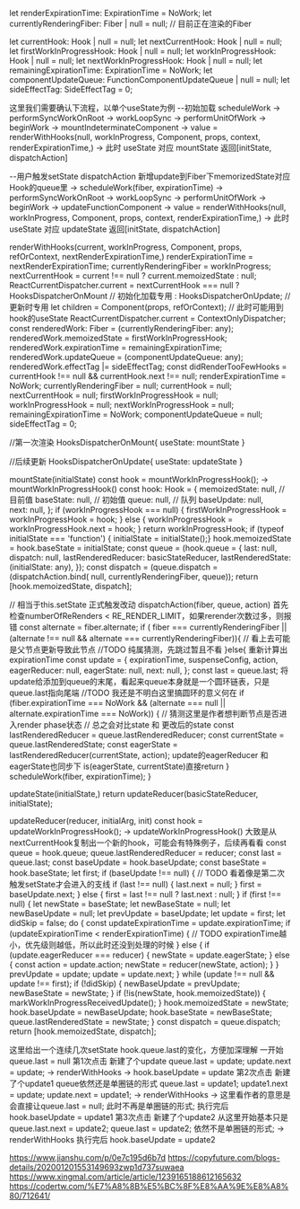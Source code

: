 let renderExpirationTime: ExpirationTime = NoWork;
let currentlyRenderingFiber: Fiber | null = null; // 目前正在渲染的Fiber

let currentHook: Hook | null = null;
let nextCurrentHook: Hook | null = null;
let firstWorkInProgressHook: Hook | null = null;
let workInProgressHook: Hook | null = null;
let nextWorkInProgressHook: Hook | null = null;
let remainingExpirationTime: ExpirationTime = NoWork;
let componentUpdateQueue: FunctionComponentUpdateQueue | null = null;
let sideEffectTag: SideEffectTag = 0;


这里我们需要确认下流程，以单个useState为例
--初始加载
scheduleWork -> performSyncWorkOnRoot -> workLoopSync -> performUnitOfWork -> beginWork -> mountIndeterminateComponent
-> value = renderWithHooks(null, workInProgress, Component, props, context, renderExpirationTime,)
-> 此时 useState 对应 mountState 返回[initState, dispatchAction]

--用户触发setState
dispatchAction 新增update到Fiber下memorizedState对应Hook的queue里
-> scheduleWork(fiber, expirationTime) -> performSyncWorkOnRoot -> workLoopSync -> performUnitOfWork -> beginWork -> updateFunctionComponent
-> value = renderWithHooks(null, workInProgress, Component, props, context, renderExpirationTime,)
-> 此时 useState 对应 updateState 返回[initState, dispatchAction]



renderWithHooks(current, workInProgress, Component, props, refOrContext, nextRenderExpirationTime,)
  renderExpirationTime = nextRenderExpirationTime;
  currentlyRenderingFiber = workInProgress;
  nextCurrentHook = current !== null ? current.memoizedState : null;
  ReactCurrentDispatcher.current =
      nextCurrentHook === null
        ? HooksDispatcherOnMount // 初始化加载专用
        : HooksDispatcherOnUpdate; // 更新时专用
  let children = Component(props, refOrContext); // 此时可能用到hook的useState
  ReactCurrentDispatcher.current = ContextOnlyDispatcher;
  const renderedWork: Fiber = (currentlyRenderingFiber: any);
  renderedWork.memoizedState = firstWorkInProgressHook;
  renderedWork.expirationTime = remainingExpirationTime;
  renderedWork.updateQueue = (componentUpdateQueue: any);
  renderedWork.effectTag |= sideEffectTag;
  const didRenderTooFewHooks =
  currentHook !== null && currentHook.next !== null;
  renderExpirationTime = NoWork;
  currentlyRenderingFiber = null;
  currentHook = null;
  nextCurrentHook = null;
  firstWorkInProgressHook = null;
  workInProgressHook = null;
  nextWorkInProgressHook = null;
  remainingExpirationTime = NoWork;
  componentUpdateQueue = null;
  sideEffectTag = 0;

//第一次渲染
HooksDispatcherOnMount{
  useState: mountState
}

//后续更新
HooksDispatcherOnUpdate{
  useState: updateState
}

mountState(initialState)
  const hook = mountWorkInProgressHook();
    -> mountWorkInProgressHook()
      const hook: Hook = {
        memoizedState: null,  // 目前值
        baseState: null,      // 初始值
        queue: null,          // 队列
        baseUpdate: null,     
        next: null,
      };
      if (workInProgressHook === null) {
        firstWorkInProgressHook = workInProgressHook = hook;
      } else {
        workInProgressHook = workInProgressHook.next = hook;
      }
      return workInProgressHook;
  if (typeof initialState === 'function') { initialState = initialState();}
  hook.memoizedState = hook.baseState = initialState;
  const queue = (hook.queue = {
    last: null,
    dispatch: null,
    lastRenderedReducer: basicStateReducer,
    lastRenderedState: (initialState: any),
  });
  const dispatch = (queue.dispatch = (dispatchAction.bind( null, currentlyRenderingFiber, queue));
  return [hook.memoizedState, dispatch];

// 相当于this.setState 正式触发改动
dispatchAction(fiber, queue, action)
  首先检查numberOfReRenders < RE_RENDER_LIMIT，如果rerender次数过多，则报错
  const alternate = fiber.alternate;
  if ( fiber === currentlyRenderingFiber || (alternate !== null && alternate === currentlyRenderingFiber)){
    // 看上去可能是父节点更新导致此节点
    //TODO 纯属猜测，先跳过暂且不看
  }else{
    重新计算出expirationTime
    const update = {
      expirationTime,
      suspenseConfig,
      action,
      eagerReducer: null,
      eagerState: null,
      next: null,
    };
    const last = queue.last;
    将update给添加到queue的末尾，看起来queue本身就是一个圆环链表，只是queue.last指向尾端 //TODO 我还是不明白这里搞圆环的意义何在
    if (fiber.expirationTime === NoWork && (alternate === null || alternate.expirationTime === NoWork)) {
      // 猜测这里是作者想判断节点是否进入render phase状态
      // 总之会对比state 和 更改后的state
      const lastRenderedReducer = queue.lastRenderedReducer;
      const currentState = queue.lastRenderedState;
      const eagerState = lastRenderedReducer(currentState, action);
      update的eagerReducer 和 eagerState也同步下
      is(eagerState, currentState)直接return
    }
    scheduleWork(fiber, expirationTime);
  }


updateState(initialState,)
  return updateReducer(basicStateReducer, initialState);

updateReducer(reducer, initialArg, init)
  const hook = updateWorkInProgressHook();
    -> updateWorkInProgressHook()
      大致是从nextCurrentHook复制出一个新的hook，可能会有特殊例子，后续再看看
  const queue = hook.queue;
  queue.lastRenderedReducer = reducer;
  const last = queue.last;
  const baseUpdate = hook.baseUpdate;
  const baseState = hook.baseState;
  let first;
  if (baseUpdate !== null) {
    // TODO 看着像是第二次触发setState才会进入的支线
    if (last !== null) {
      last.next = null;
    }
    first = baseUpdate.next;
  } else {
    first = last !== null ? last.next : null;
  }
  if (first !== null) {
    let newState = baseState;
    let newBaseState = null;
    let newBaseUpdate = null;
    let prevUpdate = baseUpdate;
    let update = first;
    let didSkip = false;
    do {
      const updateExpirationTime = update.expirationTime;
      if (updateExpirationTime < renderExpirationTime) {
        // TODO expirationTime越小，优先级则越低，所以此时还没到处理的时候
      } else {
        if (update.eagerReducer === reducer) {
          newState = update.eagerState;
        } else {
          const action = update.action;
          newState = reducer(newState, action);
        }
      }
      prevUpdate = update;
      update = update.next;
    } while (update !== null && update !== first);
    if (!didSkip) {
      newBaseUpdate = prevUpdate;
      newBaseState = newState;
    }
    if (!is(newState, hook.memoizedState)) {
      markWorkInProgressReceivedUpdate();
    }
    hook.memoizedState = newState;
    hook.baseUpdate = newBaseUpdate;
    hook.baseState = newBaseState;
    queue.lastRenderedState = newState;
  }
  const dispatch = queue.dispatch;
  return [hook.memoizedState, dispatch];



这里给出一个连续几次setState hook.queue.last的变化，方便加深理解
一开始 queue.last = null
第1次点击 新建了个update queue.last = update; update.next = update;
        -> renderWithHooks -> hook.baseUpdate = update
第2次点击 新建了个update1 queue依然还是单圈链的形式 queue.last = update1; update1.next = update; update.next = update1;
        -> renderWithHooks -> 这里看作者的意思是会直接让queue.last = null; 此时不再是单圈链的形式; 执行完后hook.baseUpdate = update1
第3次点击 新建了个update2 从这里开始基本只是queue.last.next = update2; queue.last = update2; 依然不是单圈链的形式;
        -> renderWithHooks 执行完后 hook.baseUpdate = update2

https://www.jianshu.com/p/0e7c195d6b7d
https://copyfuture.com/blogs-details/202001201553149693zwp1d737suwaea
https://www.xingmal.com/article/article/1239165188612165632
https://codertw.com/%E7%A8%8B%E5%BC%8F%E8%AA%9E%E8%A8%80/712641/
